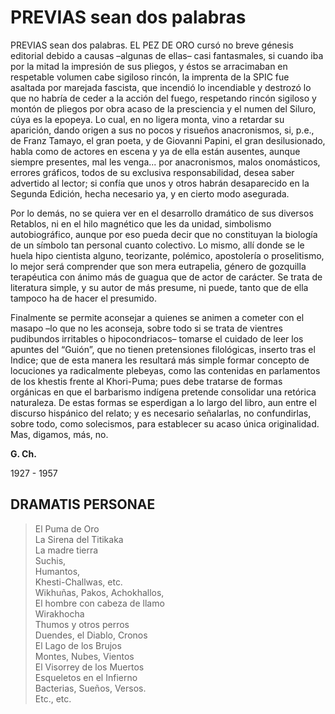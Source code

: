 # PREVIAS sean dos palabras

PREVIAS sean dos palabras. EL PEZ DE ORO cursó no breve génesis editorial
debido a causas –algunas de ellas– casi fantasmales, si
cuando iba por la mitad la impresión de sus pliegos, y éstos se
arracimaban en respetable volumen cabe sigiloso rincón, la imprenta de
la SPIC fue asaltada por marejada fascista, que incendió lo incendiable
y destrozó lo que no habría de ceder a la acción del fuego, respetando
rincón sigiloso y montón de pliegos por obra acaso de la presciencia y
el numen del Siluro, cúya es la epopeya. Lo cual, en no ligera monta,
vino a retardar su aparición, dando origen a sus no pocos y risueños
anacronismos, si, p.e., de Franz Tamayo, el gran poeta, y de Giovanni
Papini, el gran desilusionado, habla como de actores en escena y ya de
ella están ausentes, aunque siempre presentes, mal les venga... por
anacronismos, malos onomásticos, errores gráficos, todos de su
exclusiva responsabilidad, desea saber advertido al lector; si confía que
unos y otros habrán desaparecido en la Segunda Edición, hecha
necesario ya, y en cierto modo asegurada.

Por lo demás, no se quiera ver en el desarrollo dramático de sus
diversos Retablos, ni en el hilo magnético que les da unidad,
simbolismo autobiográfico, aunque por eso pueda decir que no
constituyan la biología de un símbolo tan personal cuanto colectivo. Lo
mismo, allí donde se le huela hipo cientista alguno, teorizante,
polémico, apostolería o proselitismo, lo mejor será comprender que
son mera eutrapelia, género de gozquilla terapéutica con ánimo más de
guagua que de actor de carácter. Se trata de literatura simple, y su autor
de más presume, ni puede, tanto que de ella tampoco ha de hacer el
presumido.

Finalmente se permite aconsejar a quienes se animen a cometer
con el masapo –lo que no les aconseja, sobre todo si se trata de
vientres pudibundos irritables o hipocondriacos– tomarse el cuidado
de leer los apuntes del “Guión”, que no tienen pretensiones filológicas,
inserto tras el Indice; que de esta manera les resultará más simple
formar concepto de locuciones ya radicalmente plebeyas, como las
contenidas en parlamentos de los khestis frente al Khori-Puma; pues
debe tratarse de formas orgánicas en que el barbarismo indígena
pretende consolidar una retórica naturaleza. De estas formas se
esperdigan a lo largo del libro, aun entre el discurso hispánico del
relato; y es necesario señalarlas, no confundirlas, sobre todo, como
solecismos, para establecer su acaso única originalidad. Mas, digamos,
más, no.

**G. Ch.**

1927 - 1957

## DRAMATIS PERSONAE

> El Puma de Oro \
> La Sirena del Titikaka \
> La madre tierra \
> Suchis, \
> Humantos, \
> Khesti-Challwas, etc. \
> Wikhuñas, Pakos, Achokhallos, \
> El hombre con cabeza de llamo \
> Wirakhocha \
> Thumos y otros perros \
> Duendes, el Diablo, Cronos \
> El Lago de los Brujos \
> Montes, Nubes, Vientos \
> El Visorrey de los Muertos \
> Esqueletos en el Infierno \
> Bacterias, Sueños, Versos. \
> Etc., etc.

